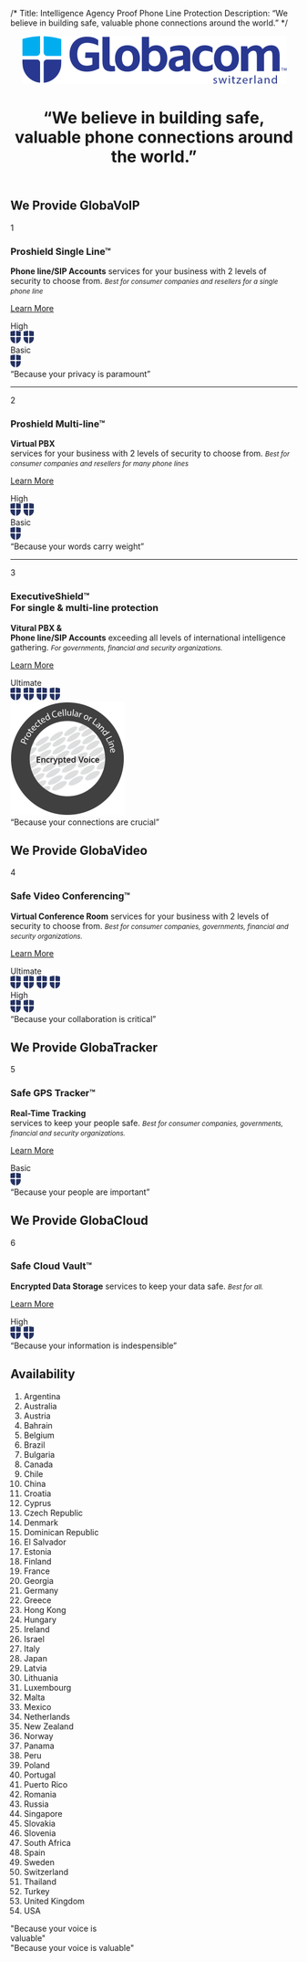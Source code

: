 /*
Title: Intelligence Agency Proof Phone Line Protection
Description: “We believe in building safe, valuable phone connections around the world.”
*/

<header class="text-center" id="header">
	<div class="container">
		<img src="themes/bootstrap/img/logo.png" alt="Globacom" width="465" height="85" class="img-responsive hidden-xs logo">
		<div class="tagline">
			<div class="row">
				<div class="col-md-12 col-lg-8 col-lg-offset-2">
					<h1>“We believe in building safe, valuable phone connections around the world.”</h1>
				</div>
			</div>
		</div>
	</div>
</header>

<section class="one" id="we-provide">
	<div class="container">
		<h2>We Provide GlobaVoIP</h2>
		<div class="row consumer proshield-single">
			<div class="col-sm-2 col-md-2 big-number">
				1
			</div>
			<div class="col-sm-10 col-md-4">
				<h3>Proshield Single Line<span class="tm">&trade;</span></h3>
				<p class="lead"><strong>Phone line/SIP Accounts</strong> services for your business with 2 levels of security to choose from. <span><small><em>Best for consumer companies and resellers for a single phone line</em></small></span></p>
				<p class="more-please">
					<a href="proshield-single-line" class="btn btn-info">Learn More <span class="icon icon-arrow-68"></span></a>
				</p>
			</div>
			<div class="col-sm-12 col-md-3 levels levels-consumer">
				<div class="level">
					<span>High</span>
					<div class="rating pull-right">
						<img src="themes/bootstrap/img/shield-blue.png" width="19" height="22" alt="Shield">
						<img src="themes/bootstrap/img/shield-blue.png" width="19" height="22" alt="Shield">
					</div>
				</div>
				<div class="level">
					<span>Basic</span>
					<div class="rating pull-right">
						<img src="themes/bootstrap/img/shield-blue.png" width="19" height="22" alt="Shield">
					</div>
				</div>
			</div>
			<div class="col-sm-12 col-md-3 text-center belief">
				“Because your privacy is paramount”
			</div>
		</div>
		<hr>
		<div class="row consumer proshield-multi">
			<div class="col-sm-2 col-md-2 big-number">
				2
			</div>
			<div class="col-sm-10 col-md-4">
				<h3>Proshield Multi-line<span class="tm">&trade;</span></h3>
				<p class="lead"><strong>Virtual PBX</strong><br> services for your business with 2 levels of security to choose from. <span><small><em>Best for consumer companies and resellers for many phone lines</em></small></span></p>
				<p class="more-please">
					<a href="proshield-multi-line" class="btn btn-info">Learn More <span class="icon icon-arrow-68"></span></a>
				</p>
			</div>
			<div class="col-sm-12 col-md-3 levels levels-consumer">
				<div class="level">
					<span>High</span>
					<div class="rating pull-right">
						<img src="themes/bootstrap/img/shield-blue.png" width="19" height="22" alt="Shield">
						<img src="themes/bootstrap/img/shield-blue.png" width="19" height="22" alt="Shield">
					</div>
				</div>
				<div class="level">
					<span>Basic</span>
					<div class="rating pull-right">
						<img src="themes/bootstrap/img/shield-blue.png" width="19" height="22" alt="Shield">
					</div>
				</div>
			</div>
			<div class="col-sm-12 col-md-3 text-center belief">
				“Because your words carry weight”
			</div>
		</div>
		<hr>
		<div class="row executive">
			<div class="col-sm-2 col-md-2 big-number">
				3
			</div>
			<div class="col-sm-10 col-md-4">
				<h3>ExecutiveShield<span class="tm">&trade;</span><br>
					<span class="small">For single &amp; multi-line protection</span></h3>
				<p class="lead"><strong>Vitural PBX &amp; <br> Phone line/SIP Accounts</strong> exceeding all levels of international intelligence gathering. <span><small><em>For governments, financial and security organizations.</em></small></span></p>
				<p class="more-please">
					<a href="executiveshield" class="btn btn-info">Learn More <span class="icon icon-arrow-68"></span></a>
				</p>
			</div>
			<div class="col-sm-12 col-md-3 levels levels-executive">
				<div class="level">
					<span>Ultimate</span>
					<div class="rating pull-right">
						<img src="themes/bootstrap/img/shield-blue.png" width="19" height="22" alt="Shield">
						<img src="themes/bootstrap/img/shield-blue.png" width="19" height="22" alt="Shield">
						<img src="themes/bootstrap/img/shield-blue.png" width="19" height="22" alt="Shield">
						<img src="themes/bootstrap/img/shield-blue.png" width="19" height="22" alt="Shield">
					</div>
				</div>
				<div class="level">
					<img src="themes/bootstrap/img/phone-line2.png" alt="" width="201" height="199" class="img-responsive center-block">
				</div>
			</div>
			<div class="col-sm-12 col-md-3 text-center belief">
				“Because your connections are crucial”
			</div>
		</div>
	</div>
</section>

<section class="one one-point-two">
	<div class="container">
		<h2>We Provide GlobaVideo</h2>
		<div class="row consumer proshield-single">
			<div class="col-sm-2 col-md-2 big-number">
				4
			</div>
			<div class="col-sm-10 col-md-4">
				<h3>Safe Video Conferencing<span class="tm">&trade;</span></h3>
				<p class="lead"><strong>Virtual Conference Room</strong> services for your business with 2 levels of security to choose from. <span><small><em>Best for consumer companies, governments, financial and security organizations.</em></small></span></p>
				<p class="more-please">
					<a href="coming-soon" class="btn btn-info">Learn More <span class="icon icon-arrow-68"></span></a>
				</p>
			</div>
			<div class="col-sm-12 col-md-3 levels levels-consumer">
				<div class="level">
					<span>Ultimate</span>
					<div class="rating pull-right">
						<img src="themes/bootstrap/img/shield-blue.png" width="19" height="22" alt="Shield">
						<img src="themes/bootstrap/img/shield-blue.png" width="19" height="22" alt="Shield">
						<img src="themes/bootstrap/img/shield-blue.png" width="19" height="22" alt="Shield">
						<img src="themes/bootstrap/img/shield-blue.png" width="19" height="22" alt="Shield">
					</div>
				</div>
				<div class="level">
					<span>High</span>
					<div class="rating pull-right">
						<img src="themes/bootstrap/img/shield-blue.png" width="19" height="22" alt="Shield">
						<img src="themes/bootstrap/img/shield-blue.png" width="19" height="22" alt="Shield">
					</div>
				</div>
			</div>
			<div class="col-sm-12 col-md-3 text-center belief">
				“Because your collaboration is critical”
			</div>
		</div>
	</div>
</section>

<section class="one">
	<div class="container">
		<h2>We Provide GlobaTracker</h2>
		<div class="row consumer proshield-single">
			<div class="col-sm-2 col-md-2 big-number">
				5
			</div>
			<div class="col-sm-10 col-md-4">
				<h3>Safe GPS Tracker<span class="tm">&trade;</span></h3>
				<p class="lead"><strong>Real-Time Tracking</strong> <br>services to keep your people safe. <span><small><em>Best for consumer companies, governments, financial and security organizations.</em></small></span></p>
				<p class="more-please">
					<a href="coming-soon" class="btn btn-info">Learn More <span class="icon icon-arrow-68"></span></a>
				</p>
			</div>
			<div class="col-sm-12 col-md-3 levels levels-consumer levels-single">
				<div class="level">
					<span>Basic</span>
					<div class="rating pull-right">
						<img src="themes/bootstrap/img/shield-blue.png" width="19" height="22" alt="Shield">
					</div>
				</div>
			</div>
			<div class="col-sm-12 col-md-3 text-center belief">
				“Because your people are important”
			</div>
		</div>
	</div>
</section>

<section class="one one-point-two">
	<div class="container">
		<h2>We Provide GlobaCloud</h2>
		<div class="row consumer proshield-single">
			<div class="col-sm-2 col-md-2 big-number">
				6
			</div>
			<div class="col-sm-10 col-md-4">
				<h3>Safe Cloud Vault<span class="tm">&trade;</span></h3>
				<p class="lead"><strong>Encrypted Data Storage</strong> services to keep your data safe. <span><small><em>Best for all.</em></small></span></p>
				<p class="more-please">
					<a href="coming-soon" class="btn btn-info">Learn More <span class="icon icon-arrow-68"></span></a>
				</p>
			</div>
			<div class="col-sm-12 col-md-3 levels levels-consumer levels-single">
				<div class="level">
					<span>High</span>
					<div class="rating pull-right">
						<img src="themes/bootstrap/img/shield-blue.png" width="19" height="22" alt="Shield">
						<img src="themes/bootstrap/img/shield-blue.png" width="19" height="22" alt="Shield">
					</div>
				</div>
			</div>
			<div class="col-sm-12 col-md-3 text-center belief">
				“Because your information is indespensible”
			</div>
		</div>
	</div>
</section>

<section class="two" id="availability">
	<div class="container">
		<h2>Availability</h2>
		<div class="row">
			<div class="col-md-8 col-md-offset-1">
				<ol class="list-unstyled countries">
					<li>Argentina</li>
					<li>Australia</li>
					<li>Austria</li>
					<li>Bahrain</li>
					<li>Belgium</li>
					<li>Brazil</li>
					<li>Bulgaria</li>
					<li>Canada</li>
					<li>Chile</li>
					<li>China</li>
					<li>Croatia</li>
					<li>Cyprus</li>
					<li>Czech Republic</li>
					<li>Denmark</li>
					<li>Dominican Republic</li>
					<li>El Salvador</li>
					<li>Estonia</li>
					<li>Finland</li>
					<li>France</li>
					<li>Georgia</li>
					<li>Germany</li>
					<li>Greece</li>
					<li>Hong Kong</li>
					<li>Hungary</li>
					<li>Ireland</li>
					<li>Israel</li>
					<li>Italy</li>
					<li>Japan</li>
					<li>Latvia</li>
					<li>Lithuania</li>
					<li>Luxembourg</li>
					<li>Malta</li>
					<li>Mexico</li>
					<li>Netherlands</li>
					<li>New Zealand</li>
					<li>Norway</li>
					<li>Panama</li>
					<li>Peru</li>
					<li>Poland</li>
					<li>Portugal</li>
					<li>Puerto Rico</li>
					<li>Romania</li>
					<li>Russia</li>
					<li>Singapore</li>
					<li>Slovakia</li>
					<li>Slovenia</li>
					<li>South Africa</li>
					<li>Spain</li>
					<li>Sweden</li>
					<li>Switzerland</li>
					<li>Thailand</li>
					<li>Turkey</li>
					<li>United Kingdom</li>
					<li>USA</li>
				</ol>
			</div>
			<div class="col-md-3 visible-md visible-lg text-center belief">
				"Because your voice is <br>valuable"
			</div>
			<div class="col-md-3 visible-sm visible-xs text-center belief">
				"Because your voice is valuable"
			</div>
		</div>
	</div>
</section>
